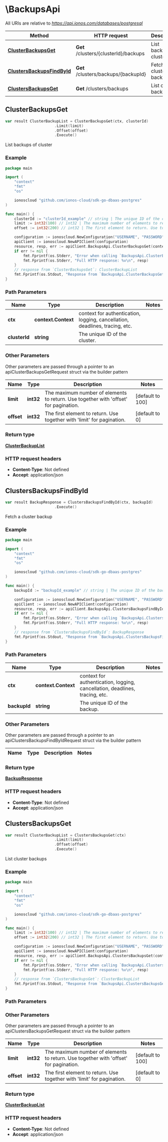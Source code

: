# \BackupsApi

All URIs are relative to *https://api.ionos.com/databases/postgresql*

|Method | HTTP request | Description|
|------------- | ------------- | -------------|
|[**ClusterBackupsGet**](BackupsApi.md#ClusterBackupsGet) | **Get** /clusters/{clusterId}/backups | List backups of cluster|
|[**ClustersBackupsFindById**](BackupsApi.md#ClustersBackupsFindById) | **Get** /clusters/backups/{backupId} | Fetch a cluster backup|
|[**ClustersBackupsGet**](BackupsApi.md#ClustersBackupsGet) | **Get** /clusters/backups | List cluster backups|



## ClusterBackupsGet

```go
var result ClusterBackupList = ClusterBackupsGet(ctx, clusterId)
                      .Limit(limit)
                      .Offset(offset)
                      .Execute()
```

List backups of cluster



### Example

```go
package main

import (
    "context"
    "fmt"
    "os"

    ionoscloud "github.com/ionos-cloud/sdk-go-dbaas-postgres"
)

func main() {
    clusterId := "clusterId_example" // string | The unique ID of the cluster.
    limit := int32(100) // int32 | The maximum number of elements to return. Use together with 'offset' for pagination. (optional) (default to 100)
    offset := int32(200) // int32 | The first element to return. Use together with 'limit' for pagination. (optional) (default to 0)

    configuration := ionoscloud.NewConfiguration("USERNAME", "PASSWORD", "TOKEN", "HOST_URL")
    apiClient := ionoscloud.NewAPIClient(configuration)
    resource, resp, err := apiClient.BackupsApi.ClusterBackupsGet(context.Background(), clusterId).Limit(limit).Offset(offset).Execute()
    if err != nil {
        fmt.Fprintf(os.Stderr, "Error when calling `BackupsApi.ClusterBackupsGet``: %v\n", err)
        fmt.Fprintf(os.Stderr, "Full HTTP response: %v\n", resp)
    }
    // response from `ClusterBackupsGet`: ClusterBackupList
    fmt.Fprintf(os.Stdout, "Response from `BackupsApi.ClusterBackupsGet`: %v\n", resource)
}
```

### Path Parameters


|Name | Type | Description  | Notes|
|------------- | ------------- | ------------- | -------------|
|**ctx** | **context.Context** | context for authentication, logging, cancellation, deadlines, tracing, etc.|
|**clusterId** | **string** | The unique ID of the cluster. | |

### Other Parameters

Other parameters are passed through a pointer to an apiClusterBackupsGetRequest struct via the builder pattern


|Name | Type | Description  | Notes|
|------------- | ------------- | ------------- | -------------|
| **limit** | **int32** | The maximum number of elements to return. Use together with &#39;offset&#39; for pagination. | [default to 100]|
| **offset** | **int32** | The first element to return. Use together with &#39;limit&#39; for pagination. | [default to 0]|

### Return type

[**ClusterBackupList**](../models/ClusterBackupList.md)

### HTTP request headers

- **Content-Type**: Not defined
- **Accept**: application/json



## ClustersBackupsFindById

```go
var result BackupResponse = ClustersBackupsFindById(ctx, backupId)
                      .Execute()
```

Fetch a cluster backup



### Example

```go
package main

import (
    "context"
    "fmt"
    "os"

    ionoscloud "github.com/ionos-cloud/sdk-go-dbaas-postgres"
)

func main() {
    backupId := "backupId_example" // string | The unique ID of the backup.

    configuration := ionoscloud.NewConfiguration("USERNAME", "PASSWORD", "TOKEN", "HOST_URL")
    apiClient := ionoscloud.NewAPIClient(configuration)
    resource, resp, err := apiClient.BackupsApi.ClustersBackupsFindById(context.Background(), backupId).Execute()
    if err != nil {
        fmt.Fprintf(os.Stderr, "Error when calling `BackupsApi.ClustersBackupsFindById``: %v\n", err)
        fmt.Fprintf(os.Stderr, "Full HTTP response: %v\n", resp)
    }
    // response from `ClustersBackupsFindById`: BackupResponse
    fmt.Fprintf(os.Stdout, "Response from `BackupsApi.ClustersBackupsFindById`: %v\n", resource)
}
```

### Path Parameters


|Name | Type | Description  | Notes|
|------------- | ------------- | ------------- | -------------|
|**ctx** | **context.Context** | context for authentication, logging, cancellation, deadlines, tracing, etc.|
|**backupId** | **string** | The unique ID of the backup. | |

### Other Parameters

Other parameters are passed through a pointer to an apiClustersBackupsFindByIdRequest struct via the builder pattern


|Name | Type | Description  | Notes|
|------------- | ------------- | ------------- | -------------|

### Return type

[**BackupResponse**](../models/BackupResponse.md)

### HTTP request headers

- **Content-Type**: Not defined
- **Accept**: application/json



## ClustersBackupsGet

```go
var result ClusterBackupList = ClustersBackupsGet(ctx)
                      .Limit(limit)
                      .Offset(offset)
                      .Execute()
```

List cluster backups



### Example

```go
package main

import (
    "context"
    "fmt"
    "os"

    ionoscloud "github.com/ionos-cloud/sdk-go-dbaas-postgres"
)

func main() {
    limit := int32(100) // int32 | The maximum number of elements to return. Use together with 'offset' for pagination. (optional) (default to 100)
    offset := int32(200) // int32 | The first element to return. Use together with 'limit' for pagination. (optional) (default to 0)

    configuration := ionoscloud.NewConfiguration("USERNAME", "PASSWORD", "TOKEN", "HOST_URL")
    apiClient := ionoscloud.NewAPIClient(configuration)
    resource, resp, err := apiClient.BackupsApi.ClustersBackupsGet(context.Background()).Limit(limit).Offset(offset).Execute()
    if err != nil {
        fmt.Fprintf(os.Stderr, "Error when calling `BackupsApi.ClustersBackupsGet``: %v\n", err)
        fmt.Fprintf(os.Stderr, "Full HTTP response: %v\n", resp)
    }
    // response from `ClustersBackupsGet`: ClusterBackupList
    fmt.Fprintf(os.Stdout, "Response from `BackupsApi.ClustersBackupsGet`: %v\n", resource)
}
```

### Path Parameters



### Other Parameters

Other parameters are passed through a pointer to an apiClustersBackupsGetRequest struct via the builder pattern


|Name | Type | Description  | Notes|
|------------- | ------------- | ------------- | -------------|
| **limit** | **int32** | The maximum number of elements to return. Use together with &#39;offset&#39; for pagination. | [default to 100]|
| **offset** | **int32** | The first element to return. Use together with &#39;limit&#39; for pagination. | [default to 0]|

### Return type

[**ClusterBackupList**](../models/ClusterBackupList.md)

### HTTP request headers

- **Content-Type**: Not defined
- **Accept**: application/json


